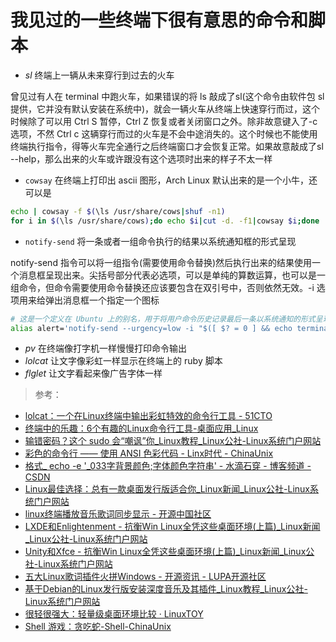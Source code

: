 <link href="../../css/style.css" rel="stylesheet" type="text/css" />


# 我见过的一些终端下很有意思的命令和脚本 

+  *sl* 终端上一辆从未来穿行到过去的火车

曾见过有人在 terminal 中跑火车，如果错误的将 ls 敲成了sl(这个命令由软件包 sl 提供，它并没有默认安装在系统中)，就会一辆火车从终端上快速穿行而过，这个时候除了可以用 Ctrl S 暂停，Ctrl Z 恢复或者关闭窗口之外。除非故意键入了-c 选项，不然 Ctrl c 这辆穿行而过的火车是不会中途消失的。这个时候也不能使用终端执行指令，得等火车完全通行之后终端窗口才会恢复正常。如果故意敲成了sl --help，那么出来的火车或许跟没有这个选项时出来的样子不太一样
  
+ `cowsay` 在终端上打印出 ascii 图形，Arch Linux 默认出来的是一个小牛，还可以是

```Bash
echo | cowsay -f $(\ls /usr/share/cows|shuf -n1)
for i in $(\ls /usr/share/cows);do echo $i|cut -d. -f1|cowsay $i;done
```

+  `notify-send` 将一条或者一组命令执行的结果以系统通知框的形式呈现 

notify-send 指令可以将一组指令(需要使用命令替换)然后执行出来的结果使用一个消息框呈现出来。尖括号部分代表必选项，可以是单纯的算数运算，也可以是一组命令，但命令需要使用命令替换还应该要包含在双引号中，否则依然无效。-i 选项用来给弹出消息框一个指定一个图标

```Bash
# 这是一个定义在 Ubuntu 上的别名，用于将用户命令历史记录最后一条以系统通知的形式呈现出来。
alias alert='notify-send --urgency=low -i "$([ $? = 0 ] && echo terminal || echo error)" "$(history|tail -n1|sed -e '\''s/^\s*[0-9]\+\s*//;s/[;&|]\s*alert$//'\'')"'
```


+  *pv* 在终端像打字机一样慢慢打印命令输出 
+  *lolcat* 让文字像彩虹一样显示在终端上的 ruby 脚本 
+ *flglet* 让文字看起来像广告字体一样 

> 参考：

+ [lolcat：一个在Linux终端中输出彩虹特效的命令行工具 - 51CTO](http://os.51cto.com/art/201507/483977.htm)
+ [终端中的乐趣：6个有趣的Linux命令行工具-桌面应用_Linux](https://linux.cn/article-4128-1.html)
+ [输错密码？这个 sudo 会“嘲讽”你_Linux教程_Linux公社-Linux系统门户网站](http://www.linuxidc.com/Linux/2016-04/130255.htm)
+ [彩色的命令行 —— 使用 ANSI 色彩代码 - Linx时代 - ChinaUnix](http://linux.chinaunix.net/doc/2004-10-05/7.shtml#335lfindex3)
+ [格式_ echo -e '_033字背景颜色;字体颜色字符串' - 水滴石穿 - 博客频道 - CSDN](http://blog.csdn.net/panpan639944806/article/details/23930553)
+ [Linux最佳选择：总有一款桌面发行版适合你_Linux新闻_Linux公社-Linux系统门户网站](http://www.linuxidc.com/Linux/2016-03/129545.htm)
+ [linux终端播放音乐歌词同步显示 - 开源中国社区](http://www.oschina.net/code/snippet_2298475_49747)
+ [LXDE和Enlightenment - 抗衡Win Linux全凭这些桌面环境(上篇)_Linux新闻_Linux公社-Linux系统门户网站](http://www.linuxidc.com/Linux/2012-01/52278p3.htm)
+ [Unity和Xfce - 抗衡Win Linux全凭这些桌面环境(上篇)_Linux新闻_Linux公社-Linux系统门户网站](http://www.linuxidc.com/Linux/2012-01/52278p2.htm)
+ [五大Linux歌词插件火拼Windows - 开源资讯 - LUPA开源社区](http://www.lupaworld.com/portal.php?mod=view&aid=214699&page=all)
+ [基于Debian的Linux发行版安装深度音乐及其插件_Linux教程_Linux公社-Linux系统门户网站](http://www.linuxidc.com/Linux/2016-04/130713.htm)
+ [很轻很强大：轻量级桌面环境比较 · LinuxTOY](https://linuxtoy.org/archives/lightweight-desktop-compare.html)
+ [Shell 游戏：贪吃蛇-Shell-ChinaUnix](http://bbs.chinaunix.net/thread-3574908-1-1.html)